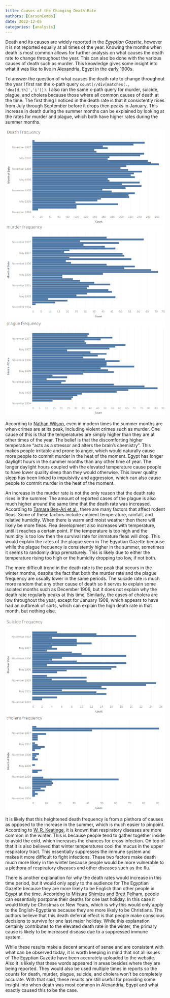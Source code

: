 ```yaml
---
title: Causes of the Changing Death Rate
authors: [CarsonCombs]
date: 2022-12-05
categories: [analysis]
---
```

Death and its causes are widely reported in the _Egyptian Gazette_, however it is not reported equally at all times of the year. Knowing the months when death is most common allows for further analysis on what causes the death rate to change throughout the year. This can also be done with the various causes of death such as murder. This knowledge gives some insight into what it was like to live in Alexandria, Egypt in the early 1900s.

To answer the question of what causes the death rate to change throughout the year I first ran the x-path query `count(//div[matches(., 'dea[d,th]','i')])`. I also ran the same x-path query for murder, suicide, plague, and cholera because those where all common causes of death at the time. The first thing I noticed in the death rate is that it consistently rises from July through September before it drops then peaks in January. This increase in death during the summer months can be explained by looking at the rates for murder and plague, which both have higher rates during the summer months.

![1](death-frequency.png)
![2](murder-frequency.png)
![3](plague-frequency.png)

 According to [Nathan Wilson](https://www.natchitochestimes.com/2022/07/19/why-does-crime-increase-in-the-summer/), even in modern times the summer months are when crimes are at its peak, including violent crimes such as murder. One cause of this is that the temperatures are simply higher than they are at other times of the year. The belief is that the discomforting higher temperature “acts as a stressor and alters the brain’s chemistry”. This makes people irritable and prone to anger, which would naturally cause more people to commit murder in the heat of the moment. Egypt has longer daylight hours in the summer months than any other time of year. The longer daylight hours coupled with the elevated temperature cause people to have lower quality sleep than they would otherwise. This lower quality sleep has been linked to impulsivity and aggression, which can also cause people to commit murder in the heat of the moment.

An increase in the murder rate is not the only reason that the death rate rises in the summer. The amount of reported cases of the plague is also much higher around the same time that the death rate was increased.  According to [Tamara Ben-Ari et al.](https://www.ncbi.nlm.nih.gov/pmc/articles/PMC3174245/), there are many factors that affect rodent fleas. Some of these factors include ambient temperature, rainfall, and relative humidity. When there is warm and moist weather then there will likely be more fleas. Flea development also increases with temperature, until it reaches a certain point. If the temperature is too high and the humidity is too low then the survival rate for immature fleas will drop. This would explain the rates of the plague seen in The Egyptian Gazette because while the plague frequency is consistently higher in the summer, sometimes it seems to randomly drop prematurely. This is likely due to either the temperature rising too high or the humidity dropping too low, if not both.

The more difficult trend in the death rate is the peak that occurs in the winter months, despite the fact that both the murder rate and the plague frequency are usually lower in the same periods. The suicide rate is much more random that any other cause of death so it serves to explain some isolated months such as December 1906, but it does not explain why the death rate regularly peaks at this time. Similarly, the cases of cholera are low throughout the year, except for January 1908, which appears to have had an outbreak of sorts, which can explain the high death rate in that month, but nothing else.

![4](suicide-frequency.png)
![5](cholera-frequency.png)

It is likely that this heightened death frequency is from a plethora of causes as opposed to the increase in the summer, which is much easier to pinpoint.  According to [W. R. Keatinge](https://www.tandfonline.com/doi/pdf/10.3402/ijch.v61i4.17477), it is known that respiratory diseases are more common in the winter. This is because people tend to gather together inside to avoid the cold, which increases the chances for cross infection. On top of that it is also believed that winter temperatures cool the mucus in the upper respiratory tract. This essentially suppresses the immune system and makes it more difficult to fight infections. These two factors make death much more likely in the winter because people would be more vulnerable to a plethora of respiratory diseases and other diseases such as the flu.

There is another explanation for why the death rates would increase in this time period, but it would only apply to the audience for The Egyptian Gazette because they are more likely to be English than other people in Egypt at the time. Accoridng to [Mitsuru Shimizu and Brett Pelham](https://spsp.org/news-center/character-context-blog/breaking-date-grim-reaper-people-sometimes-postpone-their-death), people can essentially postpone their deaths for one last holiday. In this case it would likely be Christmas or New Years, which is why this would only apply to the English-Egyptians because they are more likely to be Christians. The authors believe that this death deferral effect is that people make conscious decisions to survive for one last major holiday. While this explanation certainly contributes to the elevated death rate in the winter, the primary cause is likely to be increased disease due to a suppressed immune system.

While these results make a decent amount of sense and are consistent with what can be observed today, it is worth keeping in mind that not all issues of The Egyptian Gazette have been accurately uploaded to the website. Also it is likely that these words appeared in areas besides where they are being reported. They would also be used multiple times in reports so the counts for death, murder, plague, suicide, and cholera won’t be completely accurate. With that said, these results are still useful for providing some insight into when death was most common in Alexandria, Egypt and what exactly caused this to be the case.
